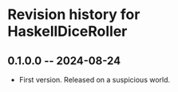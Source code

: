 # Revision history for HaskellDiceRoller

## 0.1.0.0 -- 2024-08-24

* First version. Released on a suspicious world.
